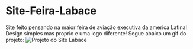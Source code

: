 # Site-Feira-Labace
Site feito pensando na maior feira de aviação executiva da america Latina! 
Design simples mas proprio e uma logo diferente!
Segue abaixo um gif do projeto:
![Projeto do Site Labace](/Projeto.gif)

